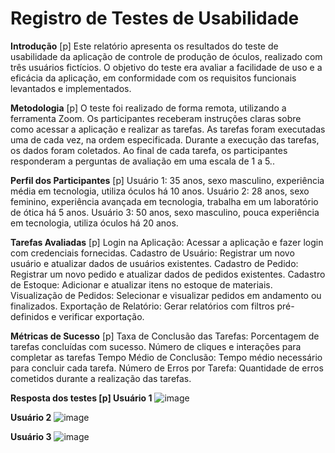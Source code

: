 # Registro de Testes de Usabilidade

**Introdução**
[p]
Este relatório apresenta os resultados do teste de usabilidade da aplicação de controle de produção de óculos, realizado com três usuários fictícios. O objetivo do teste era avaliar a facilidade de uso e a eficácia da aplicação, em conformidade com os requisitos funcionais levantados e implementados.

**Metodologia**
[p]
O teste foi realizado de forma remota, utilizando a ferramenta Zoom. Os participantes receberam instruções claras sobre como acessar a aplicação e realizar as tarefas. As tarefas foram executadas uma de cada vez, na ordem especificada. Durante a execução das tarefas, os dados foram coletados. Ao final de cada tarefa, os participantes responderam a perguntas de avaliação em uma escala de 1 a 5..

**Perfil dos Participantes**
[p]
Usuário 1: 35 anos, sexo masculino, experiência média em tecnologia, utiliza óculos há 10 anos.
Usuário 2: 28 anos, sexo feminino, experiência avançada em tecnologia, trabalha em um laboratório de ótica há 5 anos.
Usuário 3: 50 anos, sexo masculino, pouca experiência em tecnologia, utiliza óculos há 20 anos.

**Tarefas Avaliadas**
[p]
Login na Aplicação:  Acessar a aplicação e fazer login com credenciais fornecidas.
Cadastro de Usuário: Registrar um novo usuário e atualizar dados de usuários existentes.
Cadastro de Pedido: Registrar um novo pedido e atualizar dados de pedidos existentes.
Cadastro de Estoque:  Adicionar e atualizar itens no estoque de materiais.
Visualização de Pedidos: Selecionar e visualizar pedidos em andamento ou finalizados.
Exportação de Relatório: Gerar relatórios com filtros pré-definidos e verificar exportação.

**Métricas de Sucesso**
[p]
Taxa de Conclusão das Tarefas: Porcentagem de tarefas concluídas com sucesso.
Número de cliques e interações para completar as tarefas
Tempo Médio de Conclusão: Tempo médio necessário para concluir cada tarefa.
Número de Erros por Tarefa: Quantidade de erros cometidos durante a realização das tarefas.

**Resposta dos testes 
[p]
Usuário 1**
![image](https://github.com/ICEI-PUC-Minas-PMV-ADS/pmv-ads-2024-1-e2-proj-int-t3-grupo01/assets/144706915/7bfe5dbb-4aba-4a04-a817-92980a95fd51)

**Usuário 2**
![image](https://github.com/ICEI-PUC-Minas-PMV-ADS/pmv-ads-2024-1-e2-proj-int-t3-grupo01/assets/144706915/28818e6c-f83b-44f7-9fb7-0b614b615165)

**Usuário 3**
![image](https://github.com/ICEI-PUC-Minas-PMV-ADS/pmv-ads-2024-1-e2-proj-int-t3-grupo01/assets/144706915/1d24b3bb-83b1-4fb0-bdc6-2e19e8722d14)

